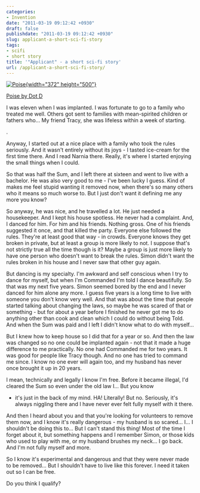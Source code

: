 ```yaml
---
categories:
- Invention
date: "2011-03-19 09:12:42 +0930"
draft: false
publishdate: "2011-03-19 09:12:42 +0930"
slug: applicant-a-short-sci-fi-story
tags:
- scifi
- short story
title: '"Applicant" - a short sci-fi story'
url: /applicant-a-short-sci-fi-story/
---
```

[![Poise](//farm4.static.flickr.com/3660/3389963025_b96df815e3.jpg){width="372"
height="500"}](http://www.flickr.com/photos/dorsner/3389963025/ "Poise by Dot D, on Flickr")

[Poise by Dot D](http://www.flickr.com/photos/dorsner/3389963025/)

I was eleven when I was implanted. I was fortunate to go to a family who
treated me well. Others got sent to families with mean-spirited children
or fathers who... My friend Tracy, she was lifeless within a week of
starting.

.

Anyway, I started out at a nice place with a family who took the rules
seriously. And it wasn't entirely without its joys - I tasted ice-cream
for the first time there. And I read Narnia there. Really, it's where I
started enjoying the small things when I could.

So that was half the Sum, and I left there at sixteen and went to live
with a bachelor. He was also very good to me - I've been lucky I guess.
Kind of makes me feel stupid wanting it removed now, when there's so
many others who it means so much worse to. But I just don't want it
defining me any more you know?

So anyway, he was nice, and he travelled a lot. He just needed a
housekeeper. And I kept his house spotless. He never had a complaint.
And, I danced for him. For him and his friends. Nothing gross. One of
his friends suggested it once, and that killed the party. Everyone else
followed the rules. They're at least good that way - in crowds. Everyone
knows they get broken in private, but at least a group is more likely to
not. I suppose that's not strictly true all the time though is it? Maybe
a group is just more likely to have one person who doesn't want to break
the rules. Simon didn't want the rules broken in his house and I never
saw that other guy again.

But dancing is my specialty. I'm awkward and self conscious when I try
to dance for myself, but when I'm Commanded I'm told I dance
beautifully. So that was my next five years. Simon seemed bored by the
end and I never danced for him alone any more. I guess five years is a
long time to live with someone you don't know very well. And that was
about the time that people started talking about changing the laws, so
maybe he was scared of that or something - but for about a year before I
finished he never got me to do anything other than cook and clean which
I could do without being Told. And when the Sum was paid and I left I
didn't know what to do with myself...

But I knew how to keep house so I did that for a year or so. And then
the law was changed so no one could be implanted again - not that it
made a huge difference to me practically. No one had Commanded me for
two years. It was good for people like Tracy though. And no one has
tried to command me since. I know no one ever will again too, and my
husband has never once brought it up in 20 years.

I mean, technically and legally I know I'm free. Before it became
illegal, I'd cleared the Sum so even under the old law I... But you know
- it's just in the back of my mind. HA! Literally! But no. Seriously,
it's always niggling there and I have never ever felt fully myself with
it there.

And then I heard about you and that you're looking for volunteers to
remove them now, and I know it's really dangerous - my husband is so
scared... I... I shouldn't be doing this to... But I can't stand this
thing! Most of the time I forget about it, but something happens and I
remember Simon, or those kids who used to play with me, or my husband
brushes my neck... I go back. And I'm not fully myself and more.

So I know it's experimental and dangerous and that they were never made
to be removed... But I shouldn't have to live like this forever. I need
it taken out so I can be free.

Do you think I qualify?